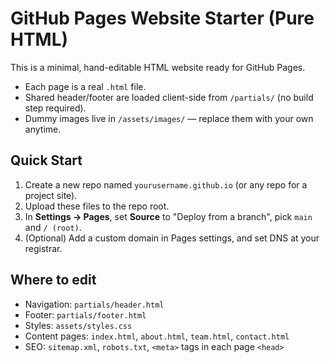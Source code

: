 # GitHub Pages Website Starter (Pure HTML)

This is a minimal, hand-editable HTML website ready for GitHub Pages.
- Each page is a real `.html` file.
- Shared header/footer are loaded client-side from `/partials/` (no build step required).
- Dummy images live in `/assets/images/` — replace them with your own anytime.

## Quick Start
1. Create a new repo named `yourusername.github.io` (or any repo for a project site).
2. Upload these files to the repo root.
3. In **Settings → Pages**, set **Source** to "Deploy from a branch", pick `main` and `/ (root)`.
4. (Optional) Add a custom domain in Pages settings, and set DNS at your registrar.

## Where to edit
- Navigation: `partials/header.html`
- Footer: `partials/footer.html`
- Styles: `assets/styles.css`
- Content pages: `index.html`, `about.html`, `team.html`, `contact.html`
- SEO: `sitemap.xml`, `robots.txt`, `<meta>` tags in each page `<head>`
